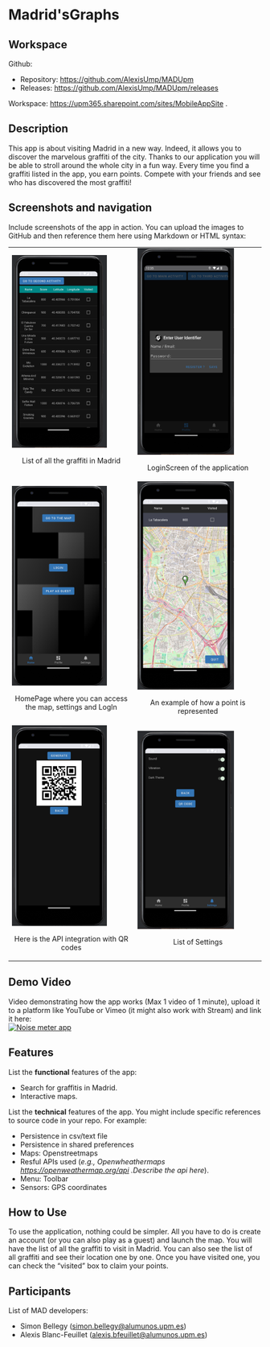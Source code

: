 # Madrid'sGraphs

## Workspace 
Github:  
- Repository: https://github.com/AlexisUmp/MADUpm  
- Releases: https://github.com/AlexisUmp/MADUpm/releases  

Workspace: https://upm365.sharepoint.com/sites/MobileAppSite .  
  

## Description
This app is about visiting Madrid in a new way. Indeed, it allows you to discover the marvelous graffiti of the city. Thanks to our application you will be able to stroll around the whole city in a fun way. Every time you find a graffiti listed in the app, you earn points. Compete with your friends and see who has discovered the most graffiti!

## Screenshots and navigation
Include screenshots of the app in action. You can upload the images to GitHub and then reference them here using Markdown or HTML syntax:
<table>
  <tr>
    <td>
      <img src="img/LIstOfPoints.png" width="80%" alt="Describe here image 1"/>
      <p align="center">List of all the graffiti in Madrid</p>
    </td>
    <td>
      <img src="img/LoginScreen.png" width="80%" alt="Describe here image 2"/>
      <p align="center">LoginScreen of the application</p>
    </td>
  </tr>
  <tr>
    <td>
      <img src="img/MainScreen.png" width="80%" alt="Describe here image 3"/>
      <p align="center">HomePage where you can access the map, settings and LogIn</p>
    </td>
    <td>
      <img src="img/PointMap.png" width="80%" alt="Describe here image 4"/>
      <p align="center">An example of how a point is represented</p>
    </td>
  </tr>
  <tr>
    <td>
      <img src="img/QrCode.png" width="80%" alt="Describe here image 5"/>
      <p align="center">Here is the API integration with QR codes</p>
    </td>
    <td>
      <img src="img/SettingsScreen.png" width="80%" alt="Describe here image 5"/>
      <p align="center">List of Settings</p>
    </td>
  </tr>
</table>

## Demo Video
Video demonstrating how the app works (Max 1 video of 1 minute), upload it to a platform like YouTube or Vimeo (it might also work with Stream) and link it here:  
<a href="https://vimeo.com/410664338?share=copy">
<img src="img/thumb.png" alt="Noise meter app" width="100" /> 
</a>

## Features
List the **functional** features of the app:
- Search for graffitis in Madrid.
- Interactive maps.

List the **technical** features of the app. You might include specific references to source code
in your repo. For example:
- Persistence in csv/text file
- Persistence in shared preferences
- Maps: Openstreetmaps
- Resful APIs used (*e.g., Openwheathermaps https://openweathermap.org/api .Describe the api here*). 
- Menu: Toolbar
- Sensors: GPS coordinates 

## How to Use
To use the application, nothing could be simpler. All you have to do is create an account (or you can also play as a guest) and launch the map. You will have the list of all the graffiti to visit in Madrid. You can also see the list of all graffiti and see their location one by one. Once you have visited one, you can check the “visited” box to claim your points.

## Participants
List of MAD developers:
- Simon Bellegy (simon.bellegy@alumunos.upm.es)
- Alexis Blanc-Feuillet (alexis.bfeuillet@alumunos.upm.es)  

